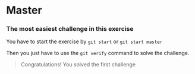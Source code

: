 # **Master**
### The most easiest challenge in this exercise

You have to start the exercise by `git start` or `git start master`

Then you just have to use the `git verify` command to solve the challenge.

> Congratulations! You solved the first challenge
